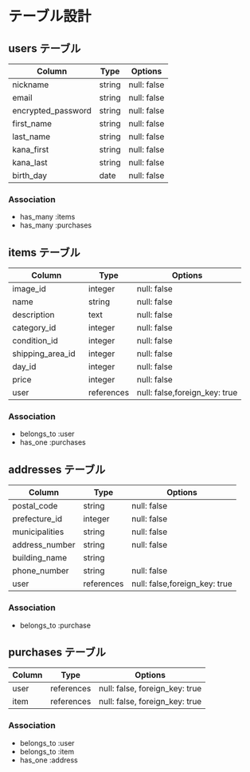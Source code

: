 # テーブル設計

## users テーブル

| Column             | Type   | Options     |
| ----------------   | ------ | ----------- |
| nickname           | string | null: false |
| email              | string | null: false |
| encrypted_password | string | null: false |
| first_name         | string | null: false |
| last_name          | string | null: false |   
| kana_first         | string | null: false |
| kana_last          | string | null: false |
| birth_day          | date   | null: false |



### Association
- has_many :items
- has_many :purchases


## items テーブル

| Column            | Type       | Options                       |
| --------------    | ---------- | ----------------------------- |
| image_id          | integer    | null: false                   |
| name         　　　| string     | null: false                   |
| description  　　　| text       | null: false                   |
| category_id       | integer    | null: false                   |
| condition_id      | integer    | null: false                   |
| shipping_area_id  | integer    | null: false                   |
| day_id            | integer    | null: false                   |
| price             | integer    | null: false                   |
| user              | references | null: false,foreign_key: true |

### Association

- belongs_to :user
- has_one :purchases


## addresses テーブル

| Column           | Type       | Options                       |
| -----------------| ---------- | ----------------------------- |
| postal_code      | string     | null: false                   |
| prefecture_id    | integer    | null: false                   |
| municipalities   | string     | null: false                   |
| address_number   | string     | null: false                   |
| building_name    | string     |                               |
| phone_number     | string     | null: false                   |
| user             | references | null: false,foreign_key: true |

### Association

- belongs_to :purchase


## purchases テーブル

| Column          | Type       | Options                        |
| -------------   | ---------- | ------------------------------ |
| user            | references | null: false, foreign_key: true |
| item            | references | null: false, foreign_key: true |

### Association

- belongs_to :user
- belongs_to :item
- has_one :address
